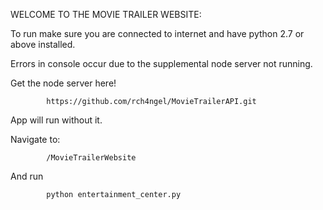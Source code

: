 WELCOME TO THE MOVIE TRAILER WEBSITE:

To run make sure you are connected to internet and have python 2.7 or above installed.

Errors in console occur due to the supplemental node server not running. 

Get the node server here!

            https://github.com/rch4ngel/MovieTrailerAPI.git
    
App will run without it.

Navigate to:

            /MovieTrailerWebsite
And run

            python entertainment_center.py
